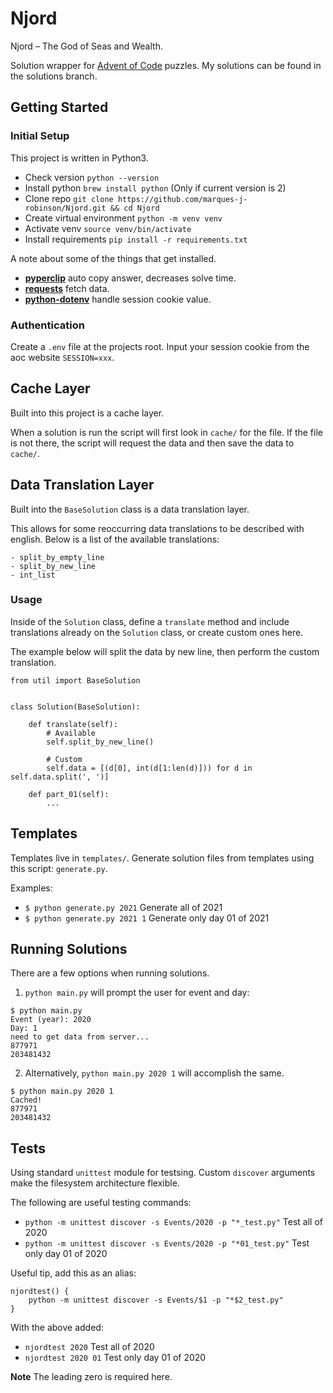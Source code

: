 # Njord
Njord – The God of Seas and Wealth.

Solution wrapper for [Advent of Code](https://adventofcode.com/) puzzles.
My solutions can be found in the solutions branch.

## Getting Started
### Initial Setup
This project is written in Python3.

- Check version `python --version`
- Install python `brew install python` (Only if current version is 2)
- Clone repo `git clone https://github.com/marques-j-robinson/Njord.git && cd Njord`
- Create virtual environment `python -m venv venv`
- Activate venv `source venv/bin/activate`
- Install requirements `pip install -r requirements.txt`

A note about some of the things that get installed.

- **[pyperclip](https://pypi.org/project/pyperclip/)**
auto copy answer, decreases solve time.
- **[requests](https://pypi.org/project/requests/)** fetch data.
- **[python-dotenv](https://pypi.org/project/python-dotenv/)**
handle session cookie value.

### Authentication
Create a `.env` file at the projects root.
Input your session cookie from the aoc website `SESSION=xxx`.

## Cache Layer
Built into this project is a cache layer.

When a solution is run the script will first look in `cache/` for the file.
If the file is not there, the script will request the data and then save the data to `cache/`.

## Data Translation Layer
Built into the `BaseSolution` class is a data translation layer.

This allows for some reoccurring data translations to be described with english.
Below is a list of the available translations:

```
- split_by_empty_line
- split_by_new_line
- int_list
```

### Usage
Inside of the `Solution` class, define a `translate` method and include
translations already on the `Solution` class, or create custom ones here.

The example below will split the data by new line, then perform the custom translation.
```
from util import BaseSolution


class Solution(BaseSolution):

    def translate(self):
        # Available
        self.split_by_new_line()

        # Custom
        self.data = [(d[0], int(d[1:len(d)])) for d in self.data.split(', ')]

    def part_01(self):
        ...
```

## Templates
Templates live in `templates/`.
Generate solution files from templates using this script: `generate.py`.

Examples:
- `$ python generate.py 2021` Generate all of 2021
- `$ python generate.py 2021 1` Generate only day 01 of 2021

## Running Solutions
There are a few options when running solutions.
1) `python main.py` will prompt the user for event and day:

```
$ python main.py
Event (year): 2020
Day: 1
need to get data from server...
877971
203481432
```

2) Alternatively, `python main.py 2020 1` will accomplish the same.

```
$ python main.py 2020 1
Cached!
877971
203481432
```

## Tests
Using standard `unittest` module for testsing.
Custom `discover` arguments make the filesystem architecture flexible.


The following are useful testing commands:
- `python -m unittest discover -s Events/2020 -p "*_test.py"` Test all of 2020
- `python -m unittest discover -s Events/2020 -p "*01_test.py"` Test only day 01 of 2020

Useful tip, add this as an alias:

```
njordtest() {
    python -m unittest discover -s Events/$1 -p "*$2_test.py"
}
```

With the above added:
- `njordtest 2020` Test all of 2020
- `njordtest 2020 01` Test only day 01 of 2020

**Note** The leading zero is required here.
